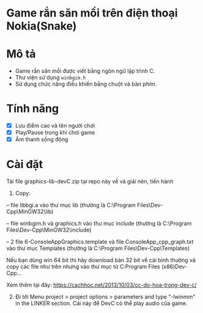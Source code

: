 # Game rắn săn mồi trên điện thoại Nokia(Snake)
# Mô tả
- Game rắn săn mồi được viết bằng ngôn ngữ lập trình C.
- Thư viện sử dụng `winbgim.h`
- Sử dụng chức năng điều khiển bằng chuột và bàn phím.

# Tính năng
- [x] Lưu điểm cao và tên người chơi
- [x] Play/Pause trong khi chơi game
- [x] Âm thanh sống động

# Cài đặt
Tải file graphics-lib-devC.zip tại repo này về và giải nén, tiến hành

1. Copy:

– file libbgi.a vào thư mục lib (thường là C:\Program Files\Dev-Cpp\MinGW32\lib)

– file winbgim.h và graphics.h vào thư mục include (thường là C:\Program Files\Dev-Cpp\MinGW32\include)

– 2 file 6-ConsoleAppGraphics.template và file ConsoleApp_cpp_graph.txt vào thư mục Templates (thường là C:\Program Files\Dev-Cpp\Templates)

Nếu bạn dùng win 64 bit thì hãy download bản 32 bit về cài bình thường và copy các file như trên nhưng vào thư mục từ C:Program Files (x86)Dev-Cpp…

Xem thêm tại đây: https://cachhoc.net/2013/10/03/cc-do-hoa-trong-dev-c/


2. Đi tới Menu project > project options > parameters and type "-lwinmm" in the LINKER section. Cái này để DevC có thể play audio của game.
